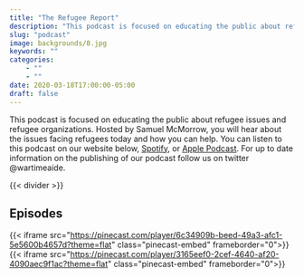 ```yaml
---
title: "The Refugee Report"
description: "This podcast is focused on educating the public about refugee issues and refugee organizations."
slug: "podcast"
image: backgrounds/8.jpg
keywords: ""
categories: 
    - ""
    - ""
date: 2020-03-18T17:00:00-05:00
draft: false
---
```


This podcast is focused on educating the public about refugee issues and refugee organizations. Hosted by Samuel McMorrow, you will hear about the issues facing refugees today and how you can help. You can listen to this podcast on our website below, [Spotify](https://open.spotify.com/show/2tyrhVAUv06daJI8X4mGfA), or [Apple Podcast](https://podcasts.apple.com/us/podcast/the-refugee-report/id1522715443). For up to date information on the publishing of our podcast follow us on twitter @wartimeaide.

{{< divider >}}

## Episodes

{{< iframe src="https://pinecast.com/player/6c34909b-beed-49a3-afc1-5e5600b4657d?theme=flat" class="pinecast-embed" frameborder="0">}}
{{< iframe src="https://pinecast.com/player/3165eef0-2cef-4640-af20-4090aec9f1ac?theme=flat" class="pinecast-embed" frameborder="0">}}
